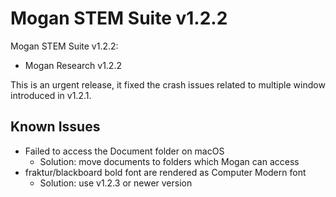 # Mogan STEM Suite v1.2.2
Mogan STEM Suite v1.2.2:
+ Mogan Research v1.2.2

This is an urgent release, it fixed the crash issues related to multiple window introduced in v1.2.1.

## Known Issues
+ Failed to access the Document folder on macOS
  + Solution: move documents to folders which Mogan can access
+ fraktur/blackboard bold font are rendered as Computer Modern font
  + Solution: use v1.2.3 or newer version
